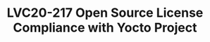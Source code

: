 ---
categories:
- lvc20
description: Open Source license compliance is a concern for any company which distributes
  systems containing the Linux kernel and other copyleft-licensed components. The
  Yocto Project, a widely used Embedded Linux toolkit including the OpenEmbedded build
  system, contains many tools to help companies achieve license compliance. Output
  from a Yocto Project build can also be fed into other license compliance software
  such as Fossology. In this talk Paul will explore these tools, address how best
  to configure & connect them and discuss current best practices. Paul will explore
  how modern programming languages such as Go, Javascript and Rust cause license compliance
  headaches due to their separate package managers and how to resolve these issues.
  He will show how to handle common concerns such as commercially licensed media codecs
  and GPLv3 licensed software components. He will also bring the audience up to date
  with the latest developments and ongoing work in this area of the Yocto Project.<br><br>This
  talk will cover technical best practices and available tools, it will not give legal
  advice.
image: /assets/images/featured-images/lvc20/LVC20-217.png
session_id: LVC20-217
session_room: '[Track 1] IoT/Edge/Embedded'
session_slot:
  end_time: 2020-09-23 12:40
  start_time: 2020-09-23 12:15
session_speakers:
- speaker_bio: Paul Barker has been an active member of the Yocto Project community
    since 2013. He has contributed to the project in many ways, including maintaining
    the opkg package manager during 2013-2015. More recent contributions have focused
    on Board Support Packages for several single board computers and core components
    such as the archiver. As a Principal Engineer at Konsulko Paul helps resolves
    technical challenges for clients in all areas of Embedded Linux development including
    the kernel, U-boot and Yocto Project. He is also the maintainer for the SanCloud
    BSP for Yocto Project and a contributor to the Automotive Grade Linux (AGL) project.
    Paul previously worked with several clients as the Pricipal Engineer of Beta Five
    Ltd and before that he was responsible for the development and maintenance of
    Linux support at CommAgility Ltd, a manufacturer of telecomms test equipment.&lt;br
    /&gt; &lt;br /&gt; Paul has previously spoken on the subject of license compliance
    at ELC Europe in 2019 and on the subject of Yocto Project best practices at the
    associated Yocto Project developer day. Paul has also spoken on the subject of
    opkg maintenance and Embedded Linux based underwater noise monitoring equipment
    at FOSDEM in 2014, as well as at several academic conferences on the subjects
    of underwater acoustics, noise monitoring equipment and data analysis.
  speaker_company: ''
  speaker_image: http://avatars.sched.co/e/34/11406043/avatar.jpg.320x320px.jpg?a61
  speaker_name: Paul Barker
  speaker_position: Principal Engineer, Konsulko Group
  speaker_role: speaker
session_track: IoT and Embedded
tag: session
tags: IoT and Embedded
title: LVC20-217 Open Source License Compliance with Yocto Project
---
